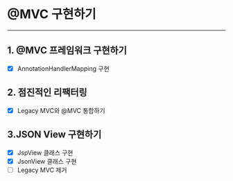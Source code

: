 # @MVC 구현하기

---

## 1. @MVC 프레임워크 구현하기
- [x] AnnotationHandlerMapping 구현  

## 2. 점진적인 리팩터링
- [x] Legacy MVC와 @MVC 통합하기

## 3.JSON View 구현하기
- [x] JspView 클래스 구현
- [x] JsonView 클래스 구현
- [ ] Legacy MVC 제거
